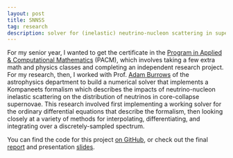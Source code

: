 ```yaml
---
layout: post
title: SNNSS
tag: research
description: solver for (inelastic) neutrino-nucleon scattering in supernovae
---
```


For my senior year, I wanted to get the certificate in the [Program in Applied &
Computational Mathematics][pacm] (PACM), which involves taking a few extra math
and physics classes and completing an independent research project. For my
research, then, I worked with Prof. [Adam Burrows][burrows] of the astrophysics
department to build a numerical solver that implements a Kompaneets formalism
which describes the impacts of neutrino-nucleon inelastic scattering on the
distribution of neutrinos in core-collapse supernovae. This research involved
first implementing a working solver for the ordinary differential equations that
describe the formalism, then looking closely at a variety of methods for
interpolating, differentiating, and integrating over a discretely-sampled
spectrum.

You can find the code for this project [on GitHub][code], or check out the
final [report][report] and presentation [slides][slides].

[pacm]: https://www.pacm.princeton.edu/
[burrows]: https://www.astro.princeton.edu/~burrows/
[code]: https://github.com/cmhainje/snnss

[report]: /assets/resources/snnss-report.pdf
[slides]: /assets/resources/snnss-slides.pdf
